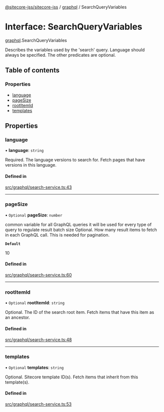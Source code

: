 [@sitecore-jss/sitecore-jss](../README.md) / [graphql](../modules/graphql.md) / SearchQueryVariables

# Interface: SearchQueryVariables

[graphql](../modules/graphql.md).SearchQueryVariables

Describes the variables used by the 'search' query. Language should always be specified.
The other predicates are optional.

## Table of contents

### Properties

- [language](graphql.SearchQueryVariables.md#language)
- [pageSize](graphql.SearchQueryVariables.md#pagesize)
- [rootItemId](graphql.SearchQueryVariables.md#rootitemid)
- [templates](graphql.SearchQueryVariables.md#templates)

## Properties

### language

• **language**: `string`

Required. The language versions to search for. Fetch pages that have versions in this language.

#### Defined in

[src/graphql/search-service.ts:43](https://github.com/Sitecore/jss/blob/e87b345f9/packages/sitecore-jss/src/graphql/search-service.ts#L43)

___

### pageSize

• `Optional` **pageSize**: `number`

common variable for all GraphQL queries
it will be used for every type of query to regulate result batch size
Optional. How many result items to fetch in each GraphQL call. This is needed for pagination.

**`Default`**

10

#### Defined in

[src/graphql/search-service.ts:60](https://github.com/Sitecore/jss/blob/e87b345f9/packages/sitecore-jss/src/graphql/search-service.ts#L60)

___

### rootItemId

• `Optional` **rootItemId**: `string`

Optional. The ID of the search root item. Fetch items that have this item as an ancestor.

#### Defined in

[src/graphql/search-service.ts:48](https://github.com/Sitecore/jss/blob/e87b345f9/packages/sitecore-jss/src/graphql/search-service.ts#L48)

___

### templates

• `Optional` **templates**: `string`

Optional. Sitecore template ID(s). Fetch items that inherit from this template(s).

#### Defined in

[src/graphql/search-service.ts:53](https://github.com/Sitecore/jss/blob/e87b345f9/packages/sitecore-jss/src/graphql/search-service.ts#L53)
